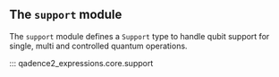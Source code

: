 ## The `support` module

The `support` module defines a `Support` type to handle qubit support for single, multi and controlled quantum operations.


::: qadence2_expressions.core.support
